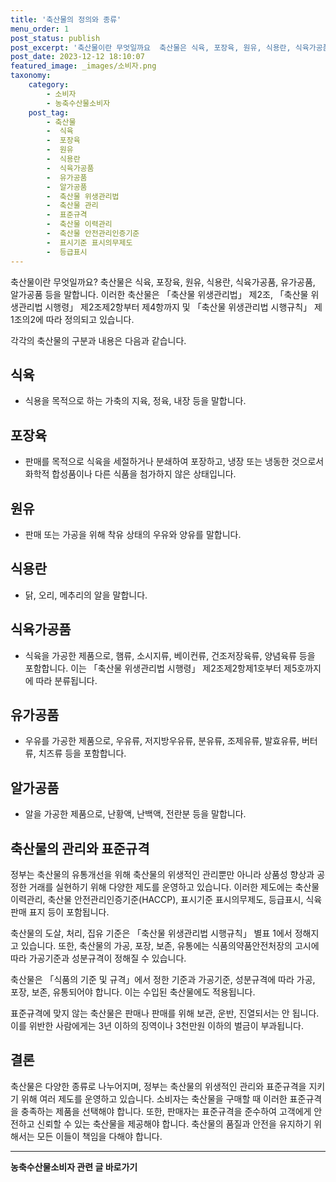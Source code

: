 ```yaml
---
title: '축산물의 정의와 종류'
menu_order: 1
post_status: publish
post_excerpt: '축산물이란 무엇일까요  축산물은 식육, 포장육, 원유, 식용란, 식육가공품, 유가공품, 알가공품 등을 말합니다. 이러한 축산물은  축산물 위생관리법  제2조,  축산물 위생관리법 시행령  제2조제2항부터 제4항까지 및  축산물 위생관리법 시행규칙  제1조의2에 따라 정의되고 있습니다.'
post_date: 2023-12-12 18:10:07
featured_image: _images/소비자.png
taxonomy:
    category:
        - 소비자
        - 농축수산물소비자
    post_tag:
        - 축산물
        -  식육
        -  포장육
        -  원유
        -  식용란
        -  식육가공품
        -  유가공품
        -  알가공품
        -  축산물 위생관리법
        -  축산물 관리
        -  표준규격
        -  축산물 이력관리
        -  축산물 안전관리인증기준
        -  표시기준 표시의무제도
        -  등급표시
---
```



축산물이란 무엇일까요? 축산물은 식육, 포장육, 원유, 식용란, 식육가공품, 유가공품, 알가공품 등을 말합니다. 이러한 축산물은 「축산물 위생관리법」 제2조, 「축산물 위생관리법 시행령」 제2조제2항부터 제4항까지 및 「축산물 위생관리법 시행규칙」 제1조의2에 따라 정의되고 있습니다.

각각의 축산물의 구분과 내용은 다음과 같습니다.

## 식육
- 식용을 목적으로 하는 가축의 지육, 정육, 내장 등을 말합니다.

## 포장육
- 판매를 목적으로 식육을 세절하거나 분쇄하여 포장하고, 냉장 또는 냉동한 것으로서 화학적 합성품이나 다른 식품을 첨가하지 않은 상태입니다.

## 원유
- 판매 또는 가공을 위해 착유 상태의 우유와 양유를 말합니다.

## 식용란
- 닭, 오리, 메추리의 알을 말합니다.

## 식육가공품
- 식육을 가공한 제품으로, 햄류, 소시지류, 베이컨류, 건조저장육류, 양념육류 등을 포함합니다. 이는 「축산물 위생관리법 시행령」 제2조제2항제1호부터 제5호까지에 따라 분류됩니다.

## 유가공품
- 우유를 가공한 제품으로, 우유류, 저지방우유류, 분유류, 조제유류, 발효유류, 버터류, 치즈류 등을 포함합니다.

## 알가공품
- 알을 가공한 제품으로, 난황액, 난백액, 전란분 등을 말합니다.

## 축산물의 관리와 표준규격

정부는 축산물의 유통개선을 위해 축산물의 위생적인 관리뿐만 아니라 상품성 향상과 공정한 거래를 실현하기 위해 다양한 제도를 운영하고 있습니다. 이러한 제도에는 축산물 이력관리, 축산물 안전관리인증기준(HACCP), 표시기준 표시의무제도, 등급표시, 식육판매 표지 등이 포함됩니다.

축산물의 도살, 처리, 집유 기준은 「축산물 위생관리법 시행규칙」 별표 1에서 정해지고 있습니다. 또한, 축산물의 가공, 포장, 보존, 유통에는 식품의약품안전처장의 고시에 따라 가공기준과 성분규격이 정해질 수 있습니다.

축산물은 「식품의 기준 및 규격」에서 정한 기준과 가공기준, 성분규격에 따라 가공, 포장, 보존, 유통되어야 합니다. 이는 수입된 축산물에도 적용됩니다. 

표준규격에 맞지 않는 축산물은 판매나 판매를 위해 보관, 운반, 진열되서는 안 됩니다. 이를 위반한 사람에게는 3년 이하의 징역이나 3천만원 이하의 벌금이 부과됩니다.

## 결론

축산물은 다양한 종류로 나누어지며, 정부는 축산물의 위생적인 관리와 표준규격을 지키기 위해 여러 제도를 운영하고 있습니다. 소비자는 축산물을 구매할 때 이러한 표준규격을 충족하는 제품을 선택해야 합니다. 또한, 판매자는 표준규격을 준수하여 고객에게 안전하고 신뢰할 수 있는 축산물을 제공해야 합니다. 축산물의 품질과 안전을 유지하기 위해서는 모든 이들이 책임을 다해야 합니다.
<!-- wp:separator -->
<hr class="wp-block-separator has-alpha-channel-opacity"/>
<!-- /wp:separator -->

<!-- wp:group {"backgroundColor":"base","layout":{"type":"constrained"}} -->
<div class="wp-block-group has-base-background-color has-background"><!-- wp:paragraph {"align":"center","fontSize":"medium"} -->
<p class="has-text-align-center has-large-font-size"><strong>농축수산물소비자 관련 글 바로가기</strong></p>
<!-- /wp:paragraph -->


<!-- wp:latest-posts
{"categories":[{"id":31346,"count":19,"description":"","link":"https://uknowlaw.com/category/%eb%86%8d%ec%b6%95%ec%88%98%ec%82%b0%eb%ac%bc%ec%86%8c%eb%b9%84%ec%9e%90/","name":"농축수산물소비자","slug":"농축수산물소비자","taxonomy":"category","parent":0,"meta":[],"_links":{"self":[{"href":"https://uknowlaw.com/wp-json/wp/v2/categories/31346"}],"collection":[{"href":"https://uknowlaw.com/wp-json/wp/v2/categories"}],"about":[{"href":"https://uknowlaw.com/wp-json/wp/v2/taxonomies/category"}],"wp:post_type":[{"href":"https://uknowlaw.com/wp-json/wp/v2/posts?categories=31346"}],"curies":[{"name":"wp","href":"https://api.w.org/{rel}","templated":true}]}}],"postsToShow":100,"excerptLength":28,"postLayout":"grid","columns":2,"featuredImageAlign":"left","featuredImageSizeSlug":"large","fontSize":"small"} /--></div>
<!-- /wp:group -->